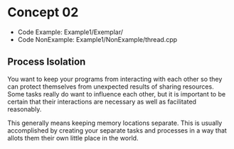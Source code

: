 # Concept 02
* Code Example: Example1/Exemplar/
* Code NonExample: Example1/NonExample/thread.cpp

## Process Isolation
You want to keep your programs from interacting with each other so they can 
protect themselves from unexpected results of sharing resources. Some tasks 
really do want to influence each other, but it is important to be certain that 
their interactions are necessary as well as facilitated reasonably. 

This generally means keeping memory locations separate. This is usually 
accomplished by creating your separate tasks and processes in a way that allots 
them their own little place in the world. 